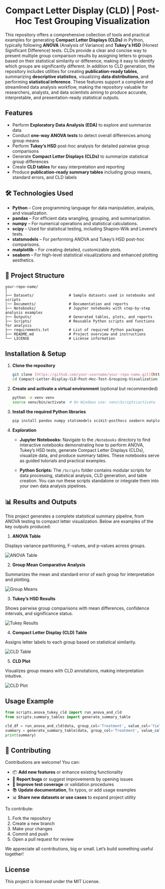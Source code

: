 <h1 align = 'center'>Compact Letter Display (CLD) | Post-Hoc Test Grouping Visualization</h1>

This repository offers a comprehensive collection of tools and practical examples for generating **Compact Letter Displays (CLDs)** in Python, typically following **ANOVA** (Analysis of Variance) and **Tukey's HSD** (Honest Significant Difference) tests. CLDs provide a clear and concise way to present multiple group comparison results by assigning letters to groups based on their statistical similarity or difference, making it easy to identify which groups are significantly different. In addition to CLD generation, the repository includes utilities for creating **publication-ready tables**, summarizing **descriptive statistics**, visualizing **data distributions**, and performing **statistical inference**. These features support a complete and streamlined data analysis workflow, making the repository valuable for researchers, analysts, and data scientists aiming to produce accurate, interpretable, and presentation-ready statistical outputs.


## Features

* Perform **Exploratory Data Analysis (EDA)** to explore and summarize data
* Conduct **one-way ANOVA tests** to detect overall differences among group means
* Perform **Tukey’s HSD** post-hoc analysis for detailed pairwise group comparisons
* Generate **Compact Letter Displays (CLDs)** to summarize statistical group differences
* Create **CLD tables** for easy interpretation and reporting
* Produce **publication-ready summary tables** including group means, standard errors, and CLD labels

## 🛠️ Technologies Used

* **Python** – Core programming language for data manipulation, analysis, and visualization.
* **pandas** – For efficient data wrangling, grouping, and summarization.
* **numpy** – For numerical operations and statistical calculations.
* **scipy** – Used for statistical testing, including Shapiro-Wilk and Levene’s tests.
* **statsmodels** – For performing ANOVA and Tukey’s HSD post-hoc comparisons.
* **matplotlib** – For creating detailed, customizable plots.
* **seaborn** – For high-level statistical visualizations and enhanced plotting aesthetics.

## 📂 Project Structure


```
your-repo-name/
│
├── Datasets/                # Sample datasets used in notebooks and scripts
│── Documents/               # Documentation and reports  
├── Notebooks/               # Jupyter notebooks with step-by-step analysis examples
├── Outputs/                 # Generated tables, plots, and reports
├── Scripts/                 # Reusable Python scripts and functions for analysis
├── requirements.txt         # List of required Python packages
├── README.md                # Project overview and instructions
└── LICENSE                  # License information
```

## Installation & Setup

1. **Clone the repository**

   ```bash
   git clone [https://github.com/your-username/your-repo-name.git](https://github.com/Jabulente/Compact-Letter-Display-CLD-Post-Hoc-Test-Grouping-Visualization.git)
   cd Compact-Letter-Display-CLD-Post-Hoc-Test-Grouping-Visualization
   ```

2. **Create and activate a virtual environment** (optional but recommended)

   ```bash
   python -m venv venv
   source venv/bin/activate  # On Windows use: venv\Scripts\activate
   ```

3. **Install the required Python libraries**

   ```bash
   pip install pandas numpy statsmodels scikit-posthocs seaborn matplotlib scipy
   ```

4. **Exploration**

   * **Jupyter Notebooks:**
     Navigate to the `/Notebooks` directory to find interactive notebooks demonstrating how to perform ANOVA, Tukey’s HSD tests, generate Compact Letter Displays (CLDs), visualize data, and produce summary tables. These notebooks serve as guided tutorials and practical examples.
   
   * **Python Scripts:**
     The `/Scripts` folder contains modular scripts for data processing, statistical analysis, CLD generation, and table creation. You can run these scripts standalone or integrate them into your own data analysis pipelines.



## 📊 Results and Outputs

This project generates a complete statistical summary pipeline, from ANOVA testing to compact letter visualization. Below are examples of the key outputs produced:

1. **ANOVA Table**

Displays variance partitioning, F-values, and p-values across groups.

![ANOVA Table](Outputs/anova_table.png)

2. **Group Mean Comparative Analysis**

Summarizes the mean and standard error of each group for interpretation and plotting.

![Group Means](Outputs/group_mean_summary.png)


3. **Tukey’s HSD Results**

Shows pairwise group comparisons with mean differences, confidence intervals, and significance status.


![Tukey Results](Outputs/tukey_hsd_results.png)


4. **Compact Letter Display (CLD) Table**

Assigns letter labels to each group based on statistical similarity.

![CLD Table](Outputs/cld_table.png)

5. **CLD Plot**

Visualizes group means with CLD annotations, making interpretation intuitive.

![CLD Plot](Outputs/cld_plot.png)


## Usage Example

```python
from scripts.anova_tukey_cld import run_anova_and_cld
from scripts.summary_tables import generate_summary_table

cld_df = run_anova_and_cld(data, group_col='Treatment', value_col='Yield')
summary = generate_summary_table(data, group_col='Treatment', value_col='Yield', cld_df=cld_df)
print(summary)
```



## 🤝 Contributing

Contributions are welcome! You can:

* 📦 **Add new features** or enhance existing functionality
* 🐛 **Report bugs** or suggest improvements by opening issues
* 🧪 **Improve test coverage** or validation procedures
* 📚 **Update documentation**, fix typos, or add usage examples
* 📊 **Share new datasets or use cases** to expand project utility

To contribute:

1. Fork the repository
2. Create a new branch
3. Make your changes
4. Commit and push
5. Open a pull request for review

We appreciate all contributions, big or small. Let’s build something useful together!


## License

This project is licensed under the MIT License.
